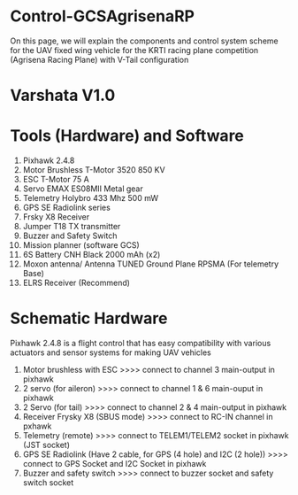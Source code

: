 # Control-GCSAgrisenaRP
On this page, we will explain the components and control system scheme for the UAV fixed wing vehicle for the KRTI racing plane competition (Agrisena Racing Plane) with V-Tail configuration


# Varshata V1.0 #



# Tools (Hardware) and Software #
1. Pixhawk 2.4.8 
2. Motor Brushless T-Motor 3520 850 KV
3. ESC T-Motor 75 A
4. Servo EMAX ES08MII Metal gear
5. Telemetry Holybro 433 Mhz 500 mW
6. GPS SE Radiolink series
7. Frsky X8 Receiver
8. Jumper T18 TX transmitter
9. Buzzer and Safety Switch
10. Mission planner (software GCS)
11. 6S Battery CNH Black 2000 mAh (x2)
12. Moxon antenna/ Antenna TUNED Ground Plane RPSMA (For telemetry Base)
13. ELRS Receiver (Recommend)

# Schematic Hardware #
Pixhawk 2.4.8 is a flight control that has easy compatibility with various actuators and sensor systems for making UAV vehicles

1. Motor brushless with ESC >>>> connect to channel 3 main-output in pixhawk 
2. 2 servo (for aileron) >>>> connect to channel 1 & 6 main-ouput in pixhawk
3. 2 Servo (for tail) >>>> connect to channel 2 & 4 main-output in pixhawk
4. Receiver Frysky X8 (SBUS mode) >>>> connect to RC-IN channel in pxhawk
5. Telemetry (remote) >>>> connect to TELEM1/TELEM2 socket in pixhawk (JST socket)
6. GPS SE Radiolink (Have 2 cable, for GPS (4 hole) and I2C (2 hole)) >>>> connect to GPS Socket and I2C Socket in pixhawk 
7. Buzzer and safety switch >>>> connect to buzzer socket and safety switch socket









